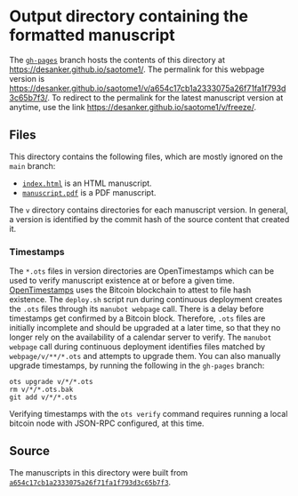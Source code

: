 # Output directory containing the formatted manuscript

The [`gh-pages`](https://github.com/desanker/saotome1/tree/gh-pages) branch hosts the contents of this directory at <https://desanker.github.io/saotome1/>.
The permalink for this webpage version is <https://desanker.github.io/saotome1/v/a654c17cb1a2333075a26f71fa1f793d3c65b7f3/>.
To redirect to the permalink for the latest manuscript version at anytime, use the link <https://desanker.github.io/saotome1/v/freeze/>.

## Files

This directory contains the following files, which are mostly ignored on the `main` branch:

+ [`index.html`](index.html) is an HTML manuscript.
+ [`manuscript.pdf`](manuscript.pdf) is a PDF manuscript.

The `v` directory contains directories for each manuscript version.
In general, a version is identified by the commit hash of the source content that created it.

### Timestamps

The `*.ots` files in version directories are OpenTimestamps which can be used to verify manuscript existence at or before a given time.
[OpenTimestamps](https://opentimestamps.org/) uses the Bitcoin blockchain to attest to file hash existence.
The `deploy.sh` script run during continuous deployment creates the `.ots` files through its `manubot webpage` call.
There is a delay before timestamps get confirmed by a Bitcoin block.
Therefore, `.ots` files are initially incomplete and should be upgraded at a later time, so that they no longer rely on the availability of a calendar server to verify.
The `manubot webpage` call during continuous deployment identifies files matched by `webpage/v/**/*.ots` and attempts to upgrade them.
You can also manually upgrade timestamps, by running the following in the `gh-pages` branch:

```shell
ots upgrade v/*/*.ots
rm v/*/*.ots.bak
git add v/*/*.ots
```

Verifying timestamps with the `ots verify` command requires running a local bitcoin node with JSON-RPC configured, at this time.

## Source

The manuscripts in this directory were built from
[`a654c17cb1a2333075a26f71fa1f793d3c65b7f3`](https://github.com/desanker/saotome1/commit/a654c17cb1a2333075a26f71fa1f793d3c65b7f3).
